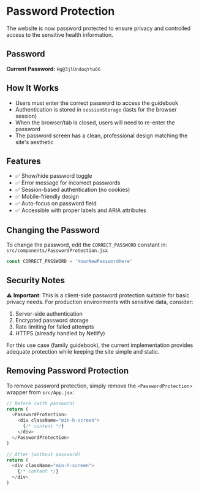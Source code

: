 # Password Protection

The website is now password protected to ensure privacy and controlled access to the sensitive health information.

## Password

**Current Password:** `Hg@3jlUndoqYtu66`

## How It Works

- Users must enter the correct password to access the guidebook
- Authentication is stored in `sessionStorage` (lasts for the browser session)
- When the browser/tab is closed, users will need to re-enter the password
- The password screen has a clean, professional design matching the site's aesthetic

## Features

- ✅ Show/hide password toggle
- ✅ Error message for incorrect passwords
- ✅ Session-based authentication (no cookies)
- ✅ Mobile-friendly design
- ✅ Auto-focus on password field
- ✅ Accessible with proper labels and ARIA attributes

## Changing the Password

To change the password, edit the `CORRECT_PASSWORD` constant in:
`src/components/PasswordProtection.jsx`

```javascript
const CORRECT_PASSWORD = 'YourNewPasswordHere'
```

## Security Notes

⚠️ **Important**: This is a client-side password protection suitable for basic privacy needs. For production environments with sensitive data, consider:

1. Server-side authentication
2. Encrypted password storage
3. Rate limiting for failed attempts
4. HTTPS (already handled by Netlify)

For this use case (family guidebook), the current implementation provides adequate protection while keeping the site simple and static.

## Removing Password Protection

To remove password protection, simply remove the `<PasswordProtection>` wrapper from `src/App.jsx`:

```javascript
// Before (with password)
return (
  <PasswordProtection>
    <div className="min-h-screen">
      {/* content */}
    </div>
  </PasswordProtection>
)

// After (without password)
return (
  <div className="min-h-screen">
    {/* content */}
  </div>
)
```
